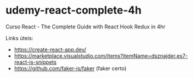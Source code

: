 # udemy-react-complete-4h
Curso React - The Complete Guide with React Hook Redux in 4hr

Links úteis:
- https://create-react-app.dev/
- https://marketplace.visualstudio.com/items?itemName=dsznajder.es7-react-js-snippets
- https://github.com/faker-js/faker (faker certo)